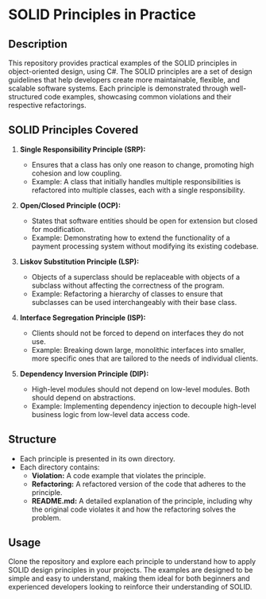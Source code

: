 
# SOLID Principles in Practice

## Description

This repository provides practical examples of the SOLID principles in object-oriented design, using C#. The SOLID principles are a set of design guidelines that help developers create more maintainable, flexible, and scalable software systems. Each principle is demonstrated through well-structured code examples, showcasing common violations and their respective refactorings.

## SOLID Principles Covered

1. **Single Responsibility Principle (SRP):**
   - Ensures that a class has only one reason to change, promoting high cohesion and low coupling.
   - Example: A class that initially handles multiple responsibilities is refactored into multiple classes, each with a single responsibility.

2. **Open/Closed Principle (OCP):**
   - States that software entities should be open for extension but closed for modification.
   - Example: Demonstrating how to extend the functionality of a payment processing system without modifying its existing codebase.

3. **Liskov Substitution Principle (LSP):**
   - Objects of a superclass should be replaceable with objects of a subclass without affecting the correctness of the program.
   - Example: Refactoring a hierarchy of classes to ensure that subclasses can be used interchangeably with their base class.

4. **Interface Segregation Principle (ISP):**
   - Clients should not be forced to depend on interfaces they do not use.
   - Example: Breaking down large, monolithic interfaces into smaller, more specific ones that are tailored to the needs of individual clients.

5. **Dependency Inversion Principle (DIP):**
   - High-level modules should not depend on low-level modules. Both should depend on abstractions.
   - Example: Implementing dependency injection to decouple high-level business logic from low-level data access code.

## Structure

- Each principle is presented in its own directory.
- Each directory contains:
  - **Violation:** A code example that violates the principle.
  - **Refactoring:** A refactored version of the code that adheres to the principle.
  - **README.md:** A detailed explanation of the principle, including why the original code violates it and how the refactoring solves the problem.

## Usage

Clone the repository and explore each principle to understand how to apply SOLID design principles in your projects. The examples are designed to be simple and easy to understand, making them ideal for both beginners and experienced developers looking to reinforce their understanding of SOLID.
